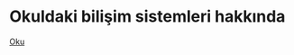 <h1>Okuldaki bilişim sistemleri hakkında</h1>

[Oku](/Bilgi+Güvenliği+ve+Bilişim+Sistemleri+Hakkında.pdf)
